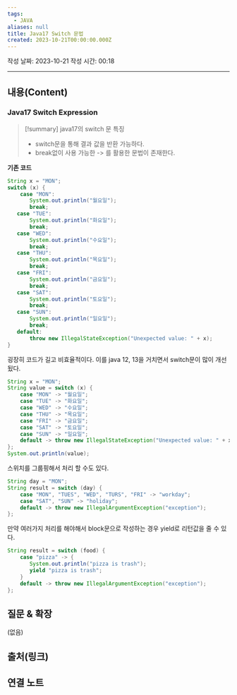 ```yaml
---
tags:
  - JAVA
aliases: null
title: Java17 Switch 문법
created: 2023-10-21T00:00:00.000Z
---
```



작성 날짜: 2023-10-21
작성 시간: 00:18


----
## 내용(Content)
### Java17 Switch Expression

>[!summary] java17의 switch 문 특징
>- switch문을 통해 결과 값을 반환 가능하다.
>- break없이 사용 가능한 -> 를 활용한 문법이 존재한다.

**기존 코드**
```java
String x = "MON";  
switch (x) {  
    case "MON":  
       System.out.println("월요일");  
       break;    
   case "TUE":  
       System.out.println("화요일");  
       break;    
   case "WED":  
       System.out.println("수요일");  
       break;    
   case "THU":  
       System.out.println("목요일");  
       break;    
   case "FRI":  
       System.out.println("금요일");  
       break;    
   case "SAT":  
       System.out.println("토요일");  
       break;    
   case "SUN":  
       System.out.println("일요일");  
       break;    
   default:  
       throw new IllegalStateException("Unexpected value: " + x);  
}
```

굉장히 코드가 길고 비효율적이다. 이를 java 12, 13을 거치면서 switch문이 많이 개선됬다.

```java
String x = "MON";  
String value = switch (x) {  
    case "MON" -> "월요일";  
    case "TUE" -> "화요일";  
    case "WED" -> "수요일";  
    case "THU" -> "목요일";  
    case "FRI" -> "금요일";  
    case "SAT" -> "토요일";  
    case "SUN" -> "일요일";  
    default -> throw new IllegalStateException("Unexpected value: " + x);  
};  
System.out.println(value);
```

스위치를 그룹핑해서 처리 할 수도 있다.

```java
String day = "MON";  
String result = switch (day) {  
    case "MON", "TUES", "WED", "TURS", "FRI" -> "workday";  
    case "SAT", "SUN" -> "holiday";  
    default -> throw new IllegalArgumentException("exception");  
};
```

만약 여러가지 처리를 해야해서 block문으로 작성하는 경우 yield로 리턴값을 줄 수 있다.

```java
String result = switch (food) {  
    case "pizza" -> {  
       System.out.println("pizza is trash");  
       yield "pizza is trash";  
    }  
    default -> throw new IllegalArgumentException("exception");  
};
```


## 질문 & 확장

(없음)

## 출처(링크)


## 연결 노트










